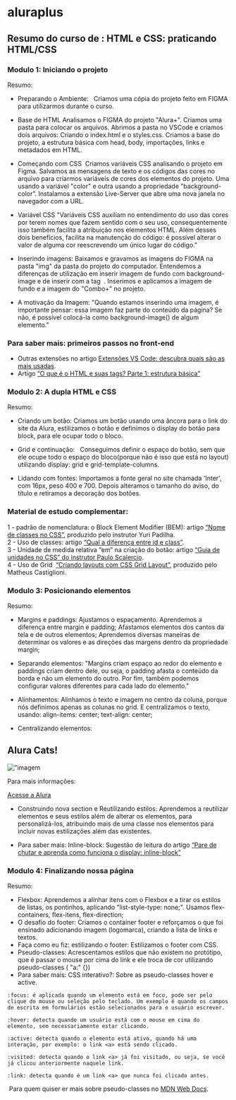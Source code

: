# aluraplus

## Resumo do curso de : HTML e CSS: praticando HTML/CSS

### Modulo 1: Iniciando o projeto
Resumo:
- Preparando o Ambiente:  
Criamos uma cópia do projeto feito em FIGMA para utilizarmos durante o curso.
- Base de HTML
Analisamos o FIGMA do projeto "Alura+". 
Criamos uma pasta para colocar os arquivos. 
Abrimos a pasta no VSCode e criamos dois arquivos: Criando o index.html e o styles.css.
Criamos a base do projeto, a estrutura básica com head, body, importações, links e metadados em HTML.

- Começando com CSS
 Criamos variáveis CSS analisando o projeto em Figma. Salvamos as mensagens de texto e os códigos das cores no arquivo para criarmos variáveis de cores dos elementos do projeto. Uma usando a variável "color" e outra usando a propriedade "background-color". 
Instalamos a extensão Live-Server que abre uma nova janela no navegador com a URL.

- Variável CSS
"Variáveis CSS auxiliam no entendimento do uso das cores por terem nomes que fazem sentido com o seu uso, consequentemente isso também facilita a atribuição nos elementos HTML. Além desses dois benefícios, facilita na manutenção do código: é possível alterar o valor de alguma cor reescrevendo um único lugar do código."

- Inserindo imagens:
Baixamos e gravamos as imagens do FIGMA na pasta "img" da pasta do projeto do computador. Entendemos a diferenças de utilização em inserir imagem de fundo com background-image e de inserir com a tag <img> .
Inserimos e aplicamos a imagem de fundo e a imagem do "Combo+" no projeto.

- A motivação da Imagem:
  "Quando estamos inserindo uma imagem, é importante pensar: essa imagem faz parte do conteúdo da página? Se não, é possível colocá-la como background-image() de algum elemento."

### Para saber mais: primeiros passos no front-end
- Outras extensões no artigo [Extensões VS Code: descubra quais são as mais usadas](https://www.alura.com.br/artigos/extensoes-vs-code-descubra-as-mais-usadas).
- Artigo [“O que é o HTML e suas tags? Parte 1: estrutura básica”](https://www.alura.com.br/artigos/o-que-e-html-suas-tags-parte-1-estrutura-basica)


### Modulo 2: A dupla HTML e CSS
Resumo:
- Criando um botão:
  Criamos um botão usando uma âncora para o link do site da Alura, estilizamos o botão e definimos o display do botão para block, para ele ocupar todo o bloco.

- Grid e continuação:  
Conseguimos definir o espaço do botão, sem que ele ocupe todo o espaço do bloco(porque não é isso que está no layout) utilizando display: grid e grid-template-columns.

- Lidando com fontes: 
Importamos a fonte geral no site chamada 'Inter', com 16px, peso 400 e 700. Depois alteramos o tamanho do aviso, do título e retiramos a decoração dos botões. 

### Material de estudo complementar:
1 - padrão de nomenclatura: o Block Element Modifier (BEM): artigo [“Nome de classes no CSS”](https://www.alura.com.br/artigos/nomes-de-classes-no-css), produzido pelo instrutor Yuri Padilha.\
2 - Uso de classes: artigo [“Qual a diferença entre id e class”](https://www.alura.com.br/artigos/qual-diferenca-entre-id-e-class).\
3 - Unidade de medida relativa “em” na criação do botão: artigo [“Guia de unidades no CSS” do instrutor Paulo Scalercio](https://www.alura.com.br/artigos/guia-de-unidades-no-css).\
4 - Uso de Grid  [“Criando layouts com CSS Grid Layout”](https://www.alura.com.br/artigos/criando-layouts-com-css-grid-layout), produzido pelo Matheus Castiglioni.

### Modulo 3: Posicionando elementos
Resumo:
- Margins e paddings: 
Ajustamos o espaçamento. Aprendemos a diferença entre margin e padding;
Afastamos elementos dos cantos da tela e de outros elementos; Aprendemos diversas maneiras de determinar os valores e as direções das margens dentro da propriedade margin;
- Separando elementos: 
"Margins criam espaço ao redor do elemento e paddings criam dentro dele, ou seja, o padding afasta o conteúdo da borda e não um elemento do outro. Por fim, também podemos configurar valores diferentes para cada lado do elemento."
- Alinhamentos: Alinhamos o texto e imagem no centro da coluna, porque nós definimos apenas as colunas no grid. E centralizamos o texto, usando:
    align-items: center;
    text-align: center;

- Centralizando elementos:
<div class="container"><h2 class="container__titulo">Alura Cats!</h2><img src="https://thecatapi.com/api/images/get?format=src&type=gif" alt=”imagem de gatos” class="container__imagem"><p>Para mais informações:</p><a href="www.alura.com.br" class="container__botao">Acesse a Alura<a></div>

- Construindo nova section e Reutilizando estilos: Aprendemos a reutilizar elementos e seus estilos além de alterar os elementos, para personalizá-los, atribuindo mais de uma classe nos elementos para incluir novas estilizações além das existentes.

- Para saber mais: Inline-block:
Sugestão de leitura do artigo [“Pare de chutar e aprenda como funciona o display: inline-block”](https://medium.com/collabcode/pare-de-chutar-e-aprenda-como-funciona-o-display-inline-block-4e6cba2f19d4)


### Modulo 4: Finalizando nossa página
Resumo:
- Flexbox: Aprendemos a alinhar itens com o Flexbox e a tirar os estilos de listas, os pontinhos, aplicando "list-style-type: none;". Usamos flex-containers, flex-itens, flex-direction;
- O desafio do footer: Criamos o container footer e reforçamos o que foi ensinado adicionando imagem (logomarca), criando a lista de links e textos. 
- Faça como eu fiz: estilizando o footer: Estilizamos o footer com CSS.
- Pseudo-classes: Acrescentamos estilos que não existem no protótipo, que é passar o mouse por cima do link e ele troca de cor utilizando pseudo-classes ( "a:" {})
- Para saber mais: CSS interativo?: Sobre as pseudo-classes hover e active.

```
:focus: é aplicada quando um elemento está em foco, pode ser pelo clique do mouse ou seleção pelo teclado. Um exemplo é quando os campos de escrita em formulários estão selecionados para o usuário escrever.

:hover: detecta quando um usuário está com o mouse em cima do elemento, sem necessariamente estar clicando.

:active: detecta quando o elemento está ativo, quando há uma interação, por exemplo: o link <a> está sendo clicado.

:visited: detecta quando o link <a> já foi visitado, ou seja, se você já clicou anteriormente naquele link.

:link: detecta quando é um link <a> que nunca foi clicado antes.
```

 Para quem quiser er mais sobre pseudo-classes no [MDN Web Docs](https://developer.mozilla.org/pt-BR/docs/Web/CSS/Pseudo-classes).

